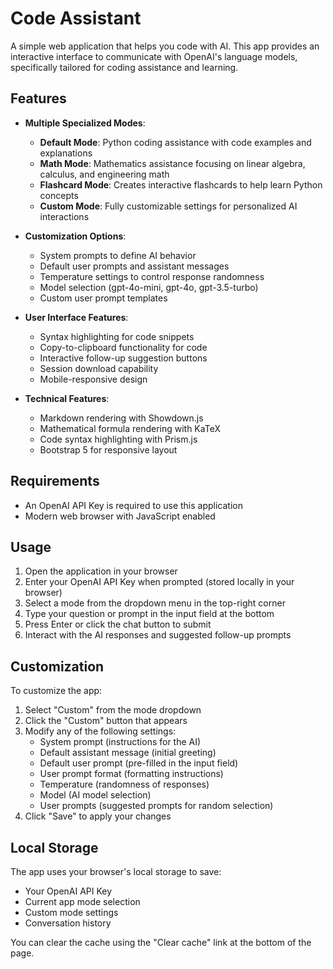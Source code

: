 # Code Assistant

A simple web application that helps you code with AI. This app provides an interactive interface to communicate with OpenAI's language models, specifically tailored for coding assistance and learning.

## Features

- **Multiple Specialized Modes**:
  - **Default Mode**: Python coding assistance with code examples and explanations
  - **Math Mode**: Mathematics assistance focusing on linear algebra, calculus, and engineering math
  - **Flashcard Mode**: Creates interactive flashcards to help learn Python concepts
  - **Custom Mode**: Fully customizable settings for personalized AI interactions

- **Customization Options**:
  - System prompts to define AI behavior
  - Default user prompts and assistant messages
  - Temperature settings to control response randomness
  - Model selection (gpt-4o-mini, gpt-4o, gpt-3.5-turbo)
  - Custom user prompt templates

- **User Interface Features**:
  - Syntax highlighting for code snippets
  - Copy-to-clipboard functionality for code
  - Interactive follow-up suggestion buttons
  - Session download capability
  - Mobile-responsive design

- **Technical Features**:
  - Markdown rendering with Showdown.js
  - Mathematical formula rendering with KaTeX
  - Code syntax highlighting with Prism.js
  - Bootstrap 5 for responsive layout

## Requirements

- An OpenAI API Key is required to use this application
- Modern web browser with JavaScript enabled

## Usage

1. Open the application in your browser
2. Enter your OpenAI API Key when prompted (stored locally in your browser)
3. Select a mode from the dropdown menu in the top-right corner
4. Type your question or prompt in the input field at the bottom
5. Press Enter or click the chat button to submit
6. Interact with the AI responses and suggested follow-up prompts

## Customization

To customize the app:

1. Select "Custom" from the mode dropdown
2. Click the "Custom" button that appears
3. Modify any of the following settings:
   - System prompt (instructions for the AI)
   - Default assistant message (initial greeting)
   - Default user prompt (pre-filled in the input field)
   - User prompt format (formatting instructions)
   - Temperature (randomness of responses)
   - Model (AI model selection)
   - User prompts (suggested prompts for random selection)
4. Click "Save" to apply your changes

## Local Storage

The app uses your browser's local storage to save:
- Your OpenAI API Key
- Current app mode selection
- Custom mode settings
- Conversation history

You can clear the cache using the "Clear cache" link at the bottom of the page.
